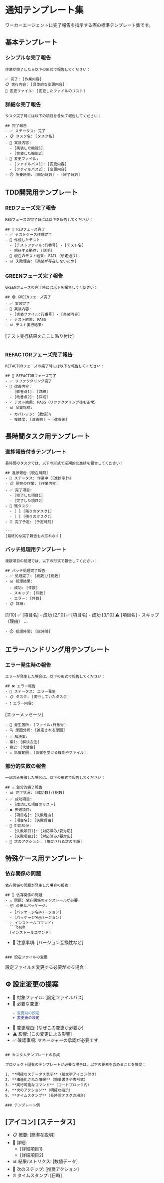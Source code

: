 # 通知テンプレート集

ワーカーエージェントに完了報告を指示する際の標準テンプレート集です。

## 基本テンプレート

### シンプルな完了報告
```
作業が完了したら以下の形式で報告してください：

✅ 完了: [作業内容]
📋 実行内容: [具体的な変更内容]
📁 変更ファイル: [変更したファイルのリスト]
```

### 詳細な完了報告
```
タスク完了時には以下の項目を含めて報告してください：

## 完了報告
- ✅ ステータス: 完了
- 📋 タスク名: [タスク名]
- 🔧 実装内容:
  - [実装した機能1]
  - [実装した機能2]
- 📁 変更ファイル:
  - [ファイルパス1]: [変更内容]
  - [ファイルパス2]: [変更内容]
- ⏱️ 所要時間: [開始時刻] - [終了時刻]
```

## TDD開発用テンプレート

### REDフェーズ完了報告
```
REDフェーズの完了時には以下を報告してください：

## 🔴 REDフェーズ完了
- ✅ テストケース作成完了
- 📝 作成したテスト:
  - [テストファイル:行番号] - [テスト名]
  - 期待する動作: [説明]
- 🚨 現在のテスト結果: FAIL（想定通り）
- 📊 失敗理由: [実装が存在しないため]
```

### GREENフェーズ完了報告
```
GREENフェーズの完了時には以下を報告してください：

## 🟢 GREENフェーズ完了
- ✅ 実装完了
- 🔧 実装内容:
  - [実装ファイル:行番号] - [実装内容]
- ✓ テスト結果: PASS
- 📊 テスト実行結果:
  ```
  [テスト実行結果をここに貼り付け]
  ```
```

### REFACTORフェーズ完了報告
```
REFACTORフェーズの完了時には以下を報告してください：

## 🔵 REFACTORフェーズ完了
- ✅ リファクタリング完了
- 🔧 改善内容:
  - [改善点1]: [詳細]
  - [改善点2]: [詳細]
- ✓ テスト結果: PASS（リファクタリング後も正常）
- 📊 品質指標:
  - カバレッジ: [数値]%
  - 複雑度: [改善前] → [改善後]
```

## 長時間タスク用テンプレート

### 進捗報告付きテンプレート
```
長時間のタスクでは、以下の形式で定期的に進捗を報告してください：

## 進捗報告 [現在時刻]
- 🚧 ステータス: 作業中（[進捗率]%）
- 📋 現在の作業: [作業内容]
- ✅ 完了項目:
  - [完了した項目1]
  - [完了した項目2]
- 📝 残タスク:
  - [ ] [残りのタスク1]
  - [ ] [残りのタスク2]
- ⏰ 完了予定: [予定時刻]

---
[最終的な完了報告もお忘れなく]
```

### バッチ処理用テンプレート
```
複数項目の処理では、以下の形式で報告してください：

## バッチ処理完了報告
- ✅ 処理完了: [総数]/[総数]
- 📊 処理結果:
  - 成功: [件数]
  - スキップ: [件数]
  - エラー: [件数]
- 📋 詳細:
  ```
  [1/10] ✅ [項目名] - 成功
  [2/10] ✅ [項目名] - 成功
  [3/10] ⚠️ [項目名] - スキップ（理由）
  ...
  ```
- ⏱️ 処理時間: [総時間]
```

## エラーハンドリング用テンプレート

### エラー発生時の報告
```
エラーが発生した場合は、以下の形式で報告してください：

## ❌ エラー報告
- 🚨 ステータス: エラー発生
- 📋 タスク: [実行していたタスク]
- ❗ エラー内容:
  ```
  [エラーメッセージ]
  ```
- 📍 発生箇所: [ファイル:行番号]
- 🔍 原因分析: [推定される原因]
- 💡 解決案:
  - 案1: [解決方法]
  - 案2: [代替案]
- ⚠️ 影響範囲: [影響を受ける機能やファイル]
```

### 部分的失敗の報告
```
一部のみ失敗した場合は、以下の形式で報告してください：

## ⚠️ 部分的完了報告
- 📊 完了状況: [成功数]/[総数]
- ✅ 成功項目:
  - [成功した項目のリスト]
- ❌ 失敗項目:
  - [項目名]: [失敗理由]
  - [項目名]: [失敗理由]
- 🔧 対応状況:
  - [失敗項目1]: [対応済み/要対応]
  - [失敗項目2]: [対応済み/要対応]
- 📝 次のアクション: [推奨される次の手順]
```

## 特殊ケース用テンプレート

### 依存関係の問題
```
依存関係の問題が発生した場合の報告：

## 🔗 依存関係の問題
- ⚠️ 問題: 依存関係のインストールが必要
- 📦 必要なパッケージ:
  - [パッケージ名@バージョン]
  - [パッケージ名@バージョン]
- 💡 インストールコマンド:
  ```bash
  [インストールコマンド]
  ```
- 📝 注意事項: [バージョン互換性など]
```

### 設定ファイルの変更
```
設定ファイルを変更する必要がある場合：

## ⚙️ 設定変更の提案
- 📁 対象ファイル: [設定ファイルパス]
- 🔧 必要な変更:
  ```diff
  - 変更前の設定
  + 変更後の設定
  ```
- 📝 変更理由: [なぜこの変更が必要か]
- ⚠️ 影響: [この変更による影響]
- ✅ 確認事項: マネージャーの承認が必要です
```

## カスタムテンプレートの作成

プロジェクト固有のテンプレートが必要な場合は、以下の要素を含めることを推奨：

1. **明確なステータス表示**（絵文字アイコン付き）
2. **構造化された情報**（箇条書きや表形式）
3. **実行可能なコマンド**（コードブロック内）
4. **次のアクション**（明確な指示）
5. **タイムスタンプ**（長時間タスクの場合）

### テンプレート例
```
## [アイコン] [ステータス]
- 📋 概要: [簡潔な説明]
- 🔧 詳細:
  - [詳細項目1]
  - [詳細項目2]
- 📊 結果/メトリクス: [数値データ]
- 📝 次のステップ: [推奨アクション]
- ⏰ タイムスタンプ: [日時]
```
